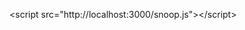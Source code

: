 




<script src="http://localhost:3000/snoop.js"></script>

&#060;script src="http://localhost:3000/snoop.js"&#062;&#060;/script&#062;